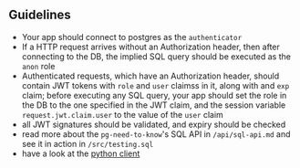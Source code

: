 
## Guidelines

- Your app should connect to postgres as the `authenticator`
- If a HTTP request arrives without an Authorization header, then after connecting to the DB, the implied SQL query should be executed as the `anon` role
- Authenticated requests, which have an Authorization header, should contain JWT tokens with `role` and `user` claimss in it, along with and `exp` claim; before executing any SQL query, your app should set the role in the DB to the one specified in the JWT claim, and the session variable `request.jwt.claim.user` to the value of the `user` claim
- all JWT signatures should be validated, and expiry should be checked
- read more about the `pg-need-to-know`'s SQL API in `/api/sql-api.md` and see it in action in `/src/testing.sql`
- have a look at the [python client](https://github.com/leondutoit/py-need-to-know)
